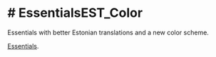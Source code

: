 # # EssentialsEST_Color
Essentials with better Estonian translations and a new color scheme.

[Essentials](http://dev.bukkit.org/bukkit-plugins/essentials/).

